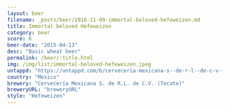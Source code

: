 ```yaml
---
layout: beer
filename: _posts/beer/2016-11-09-immortal-beloved-hefeweizen.md
title: Immortal beloved Hefeweizen
category: beer
score: 6
beer-date: "2015-04-13"
desc: "Basic wheat beer"
permalink: /beer/:title.html
img: /img/list/immortal-beloved-hefeweizen.jpeg
untappd: "https://untappd.com/b/cerveceria-mexicana-s--de-r-l--de-c-v---tecate--immortal-beloved/387482"
country: "Mexico"
brewery: "Cervecería Mexicana S. de R.L. de C.V. (Tecate)"
breweryURL: "breweryURL"
style: "Hefeweizen"
---
```

